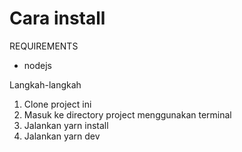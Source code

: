# Cara install

REQUIREMENTS

- nodejs

Langkah-langkah

1. Clone project ini
2. Masuk ke directory project menggunakan terminal
3. Jalankan yarn install
4. Jalankan yarn dev
